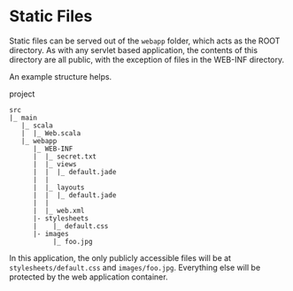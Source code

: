 Static Files
============

Static files can be served out of the `webapp` folder, which acts as the ROOT
directory. As with any servlet based application, the contents of this directory 
are all public, with the exception of files in the WEB-INF directory. 

An example structure helps.

project

    src
    |_ main
       |_ scala
       |  |_ Web.scala
       |_ webapp
          |_ WEB-INF
          |  |_ secret.txt
          |  |_ views
          |  |  |_ default.jade
          |  |
          |  |_ layouts
          |  |  |_ default.jade
          |  |
          |  |_ web.xml
          |- stylesheets
          |    |_ default.css
          |- images
               |_ foo.jpg


In this application, the only publicly accessible files will be at
`stylesheets/default.css` and `images/foo.jpg`. Everything else will be 
protected by the web application container. 